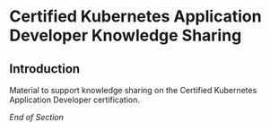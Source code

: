 # Certified Kubernetes Application Developer Knowledge Sharing

## Introduction 

Material to support knowledge sharing on the Certified Kubernetes Application Developer certification.

*End of Section*
